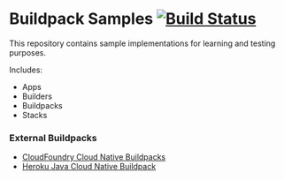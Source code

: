 # Buildpack Samples [![Build Status](https://travis-ci.org/buildpack/samples.svg?branch=master)](https://travis-ci.org/buildpack/samples)

This repository contains sample implementations for learning and testing purposes.

Includes:

- Apps
- Builders
- Buildpacks
- Stacks

### External Buildpacks

* [CloudFoundry Cloud Native Buildpacks](https://hub.docker.com/r/cloudfoundry/cnb)
* [Heroku Java Cloud Native Buildpack](https://github.com/heroku/java-buildpack)
